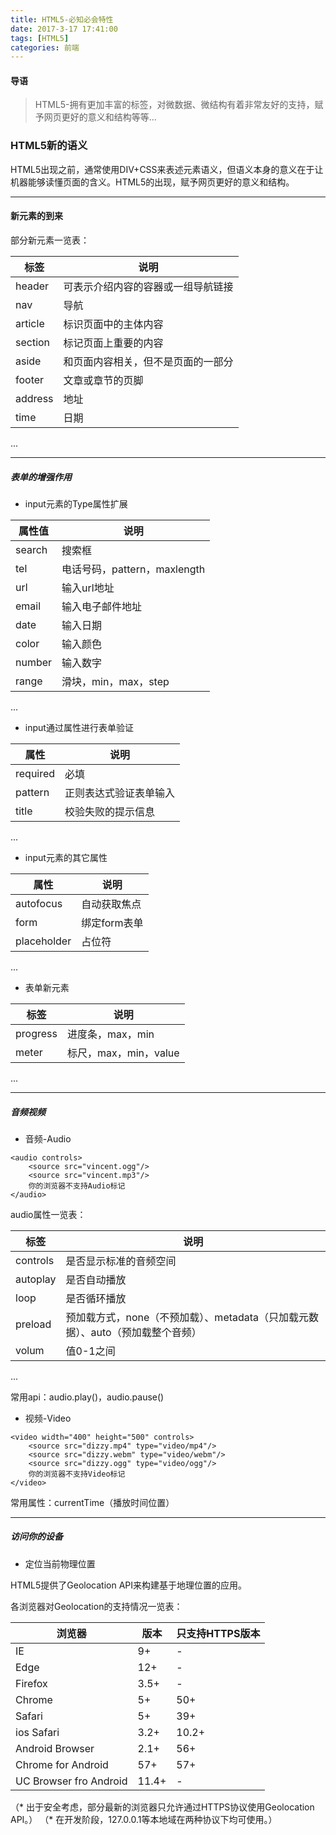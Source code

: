 ```yaml
---
title: HTML5-必知必会特性
date: 2017-3-17 17:41:00
tags: [HTML5]
categories: 前端
---
```


#### 导语
> HTML5-拥有更加丰富的标签，对微数据、微结构有着非常友好的支持，赋予网页更好的意义和结构等等...

<!--more-->

### HTML5新的语义
HTML5出现之前，通常使用DIV+CSS来表述元素语义，但语义本身的意义在于让机器能够读懂页面的含义。HTML5的出现，赋予网页更好的意义和结构。

***
#### 新元素的到来

部分新元素一览表：

| 标签 | 说明 |
| --- | --- |
| header | 可表示介绍内容的容器或一组导航链接 |
| nav | 导航 |
| article | 标识页面中的主体内容 |
| section | 标记页面上重要的内容 |
| aside | 和页面内容相关，但不是页面的一部分 |
| footer | 文章或章节的页脚 |
| address | 地址 |
| time | 日期 |
...

***
##### 表单的增强作用

* input元素的Type属性扩展

| 属性值 | 说明 |
| --- | --- |
| search | 搜索框 |
| tel | 电话号码，pattern，maxlength |
| url | 输入url地址 |
| email | 输入电子邮件地址 |
| date | 输入日期 |
| color | 输入颜色 |
| number | 输入数字 |
| range | 滑块，min，max，step |
...

* input通过属性进行表单验证

| 属性 | 说明 |
| --- | --- |
| required | 必填 |
| pattern | 正则表达式验证表单输入 |
| title | 校验失败的提示信息 |
...

* input元素的其它属性

| 属性 | 说明 |
| --- | --- |
| autofocus | 自动获取焦点 |
| form | 绑定form表单 |
| placeholder | 占位符 |
...

* 表单新元素

| 标签 | 说明 |
| --- | --- |
| progress | 进度条，max，min |
| meter | 标尺，max，min，value |
...

***
##### 音频视频

* 音频-Audio

```
<audio controls>
    <source src="vincent.ogg"/>
    <source src="vincent.mp3"/>
    你的浏览器不支持Audio标记
</audio>
```

audio属性一览表：

| 标签 | 说明 |
| --- | --- |
| controls | 是否显示标准的音频空间 |
| autoplay | 是否自动播放 |
| loop | 是否循环播放 |
| preload | 预加载方式，none（不预加载）、metadata（只加载元数据）、auto（预加载整个音频） |
| volum | 值0-1之间 |
...

常用api：audio.play()，audio.pause()

* 视频-Video

```
<video width="400" height="500" controls>
    <source src="dizzy.mp4" type="video/mp4"/>
    <source src="dizzy.webm" type="video/webm"/>
    <source src="dizzy.ogg" type="video/ogg"/>
    你的浏览器不支持Video标记
</video>
```

常用属性：currentTime（播放时间位置）

***
##### 访问你的设备

* 定位当前物理位置

HTML5提供了Geolocation API来构建基于地理位置的应用。

各浏览器对Geolocation的支持情况一览表：

| 浏览器 | 版本 | 只支持HTTPS版本 |
| --- | --- | --- |
| IE | 9+ | - |
| Edge | 12+ | - |
| Firefox | 3.5+ | - |
| Chrome | 5+ | 50+ |
| Safari | 5+ | 39+ |
| ios Safari | 3.2+ | 10.2+ |
| Android Browser | 2.1+ | 56+ |
| Chrome for Android | 57+ | 57+ |
| UC Browser fro Android | 11.4+ | - |

（* 出于安全考虑，部分最新的浏览器只允许通过HTTPS协议使用Geolocation API。）
（* 在开发阶段，127.0.0.1等本地域在两种协议下均可使用。）